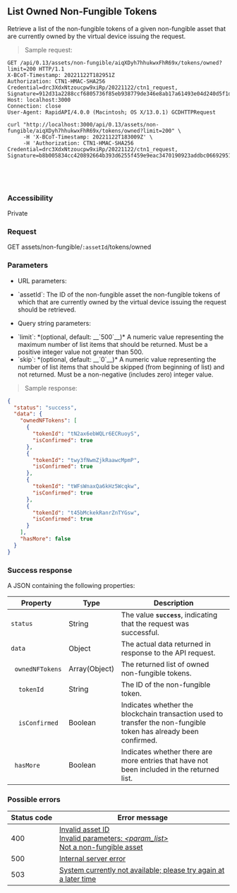 ## List Owned Non-Fungible Tokens

Retrieve a list of the non-fungible tokens of a given non-fungible asset that are currently owned by the virtual device
 issuing the request.

> Sample request:

```http--raw
GET /api/0.13/assets/non-fungible/aiqXDyh7hhukwxFhR69x/tokens/owned?limit=200 HTTP/1.1
X-BCoT-Timestamp: 20221122T182951Z
Authorization: CTN1-HMAC-SHA256 Credential=drc3XdxNtzoucpw9xiRp/20221122/ctn1_request, Signature=912d31a2288ccf6805736f85eb938779de346e8ab17a61493e04d240d5f1daca
Host: localhost:3000
Connection: close
User-Agent: RapidAPI/4.0.0 (Macintosh; OS X/13.0.1) GCDHTTPRequest
```

```shell
curl "http://localhost:3000/api/0.13/assets/non-fungible/aiqXDyh7hhukwxFhR69x/tokens/owned?limit=200" \
     -H 'X-BCoT-Timestamp: 20221122T183009Z' \
     -H 'Authorization: CTN1-HMAC-SHA256 Credential=drc3XdxNtzoucpw9xiRp/20221122/ctn1_request, Signature=b8b005834cc420892664b393d6255f459e9eac3470190923addbc06692951a82'
```

```html--javascript
```

```javascript--node
```

```php
```

```rust
```

### Accessibility

Private

### Request

GET assets/non-fungible/`:assetId`/tokens/owned

### Parameters

<!-- Note: we are not using the native markdown list feature for the second level items because the generated
        HTML has no space to the following first level item -->
- URL parameters:
<ul class="parameterList">
  <li>`assetId`: The ID of the non-fungible asset the non-fungible tokens of which that are currently owned by the virtual device issuing the request should be retrieved.</li>
</ul>

- Query string parameters:
<ul class="parameterList">
  <li>`limit`: *(optional, default: __`500`__)* A numeric value representing the maximum number of list items that should be returned. Must be a positive integer value not greater than 500. </li>
  <li>`skip`: *(optional, default: __`0`__)* A numeric value representing the number of list items that should be skipped (from beginning of list) and not returned. Must be a non-negative (includes zero) integer value. </li>
</ul>

> Sample response:

```json
{
  "status": "success",
  "data": {
    "ownedNFTokens": [
      {
        "tokenId": "tN2ax6ebWQLr6ECRuoyS",
        "isConfirmed": true
      },
      {
        "tokenId": "twy3fNwmZjkRaawcMpmP",
        "isConfirmed": true
      },
      {
        "tokenId": "tWFsWnaxQa6kHz5Wcqkw",
        "isConfirmed": true
      },
      {
        "tokenId": "t45bMckekRanrZnTYGsw",
        "isConfirmed": true
      }
    ],
    "hasMore": false
  }
}
```

### Success response

A JSON containing the following properties:

| Property | Type | Description |
| -------- | ---- | ----------- |
| `status` | String | The value **`success`**, indicating that the request was successful. |
| `data` | Object | The actual data returned in response to the API request. |
| &nbsp;&nbsp;`ownedNFTokens` | Array(Object) | The returned list of owned non-fungible tokens. |
| &nbsp;&nbsp;&nbsp;&nbsp;`tokenId` | String | The ID of the non-fungible token. |
| &nbsp;&nbsp;&nbsp;&nbsp;`isConfirmed` | Boolean | Indicates whether the blockchain transaction used to transfer the non-fungible token has already been confirmed. |
| &nbsp;&nbsp;`hasMore` | Boolean | Indicates whether there are more entries that have not been included in the returned list. |

### Possible errors

| Status&nbsp;code | Error&nbsp;message |
| ----------- | ------------- |
| 400 | <a href="#error_msg_105">Invalid asset ID</a><br><a href="#error_msg_130">Invalid parameters: <i>&lt;param_list&gt;</i></a><br><a href="#error_msg_300">Not a non-fungible asset</a> |
| 500 | <a href="#error_msg_100">Internal server error</a> |
| 503 | <a href="#error_msg_220">System currently not available; please try again at a later time</a> |
